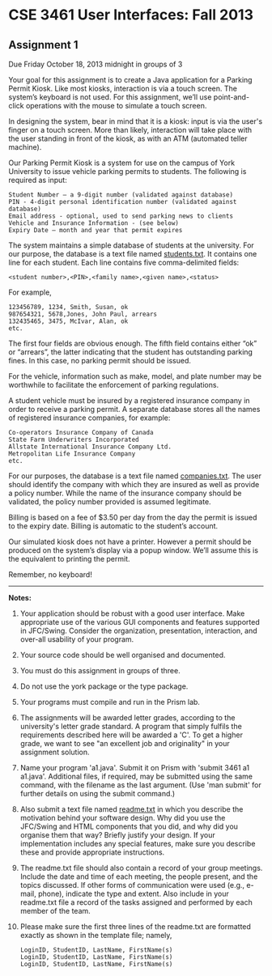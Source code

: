 # CSE 3461 User Interfaces: Fall 2013
## Assignment 1

Due Friday October 18, 2013 midnight in groups of 3

Your goal for this assignment is to create a Java application for a Parking
Permit Kiosk. Like most kiosks, interaction is via a touch screen. The system’s
keyboard is not used. For this assignment, we’ll use point-and-click operations
with the mouse to simulate a touch screen.

In designing the system, bear in mind that it is a kiosk: input is via the
user's finger on a touch screen. More than likely, interaction will take place
with the user standing in front of the kiosk, as with an ATM (automated teller
machine).

Our Parking Permit Kiosk is a system for use on the campus of York University to
issue vehicle parking permits to students. The following is required as input:

    Student Number – a 9-digit number (validated against database)
    PIN - 4-digit personal identification number (validated against database)
    Email address - optional, used to send parking news to clients
    Vehicle and Insurance Information - (see below)
    Expiry Date – month and year that permit expires

The system maintains a simple database of students at the university. For our
purpose, the database is a text file named [students.txt](assets/students.txt).
It contains one line for each student. Each line contains five comma-delimited
fields:

    <student number>,<PIN>,<family name>,<given name>,<status>

For example,

    123456789, 1234, Smith, Susan, ok
    987654321, 5678,Jones, John Paul, arrears
    132435465, 3475, McIvar, Alan, ok
    etc.

The first four fields are obvious enough. The fifth field contains either “ok”
or “arrears”, the latter indicating that the student has outstanding parking
fines. In this case, no parking permit should be issued.

For the vehicle, information such as make, model, and plate number may be
worthwhile to facilitate the enforcement of parking regulations.

A student vehicle must be insured by a registered insurance company in order to
receive a parking permit. A separate database stores all the names of registered
insurance companies, for example:

    Co-operators Insurance Company of Canada
    State Farm Underwriters Incorporated
    Allstate International Insurance Company Ltd.
    Metropolitan Life Insurance Company
    etc.

For our purposes, the database is a text file named
[companies.txt](assets/companies.txt). The user should identify the company with
which they are insured as well as provide a policy number. While the name of the
insurance company should be validated, the policy number provided is assumed
legitimate.

Billing is based on a fee of $3.50 per day from the day the permit is issued to
the expiry date. Billing is automatic to the student’s account.

Our simulated kiosk does not have a printer. However a permit should be produced
on the system’s display via a popup window. We’ll assume this is the equivalent
to printing the permit.

Remember, no keyboard!

----------------------------------------

**Notes:**

1.  Your application should be robust with a good user interface. Make
    appropriate use of the various GUI components and features supported in
    JFC/Swing. Consider the organization, presentation, interaction, and over-all
    usability of your program.
2.  Your source code should be well organised and documented.
3.  You must do this assignment in groups of three.
4.  Do not use the york package or the type package.
5.  Your programs must compile and run in the Prism lab.
6.  The assignments will be awarded letter grades, according to the university's
    letter grade standard. A program that simply fulfils the requirements described
    here will be awarded a 'C'. To get a higher grade, we want to see "an excellent
    job and originality" in your assignment solution.
7.  Name your program 'a1.java'. Submit it on Prism with 'submit 3461 a1
    a1.java'. Additional files, if required, may be submitted using the same
    command, with the filename as the last argument. (Use 'man submit' for further
    details on using the submit command.)
8.  Also submit a text file named [readme.txt](README.txt) in which you describe the
    motivation behind your software design. Why did you use the JFC/Swing and HTML
    components that you did, and why did you organise them that way? Briefly justify
    your design. If your implementation includes any special features, make sure you
    describe these and provide appropriate instructions.
9.  The readme.txt file should also contain a record of your group meetings.
    Include the date and time of each meeting, the people present, and the topics
    discussed. If other forms of communication were used (e.g., e-mail, phone),
    indicate the type and extent. Also include in your readme.txt file a record of
    the tasks assigned and performed by each member of the team.
10. Please make sure the first three lines of the readme.txt are formatted
    exactly as shown in the template file; namely,

        LoginID, StudentID, LastName, FirstName(s)
        LoginID, StudentID, LastName, FirstName(s)
        LoginID, StudentID, LastName, FirstName(s)
